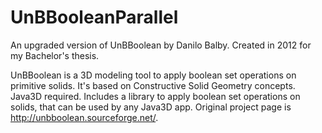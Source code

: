 # UnBBooleanParallel
An upgraded version of UnBBoolean by Danilo Balby. Created in 2012 for my Bachelor's thesis.

UnBBoolean is a 3D modeling tool to apply boolean set operations on primitive solids. It's based on Constructive Solid Geometry concepts. Java3D required. Includes a library to apply boolean set operations on solids, that can be used by any Java3D app.
Original project page is http://unbboolean.sourceforge.net/.
